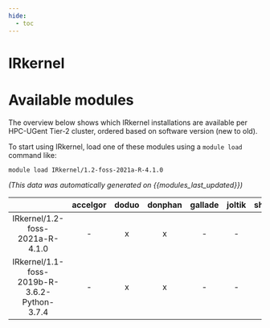 ```yaml
---
hide:
  - toc
---
```


IRkernel
========

# Available modules


The overview below shows which IRkernel installations are available per HPC-UGent Tier-2 cluster, ordered based on software version (new to old).

To start using IRkernel, load one of these modules using a `module load` command like:

```shell
module load IRkernel/1.2-foss-2021a-R-4.1.0
```

*(This data was automatically generated on {{modules_last_updated}})*  

| |accelgor|doduo|donphan|gallade|joltik|shinx|skitty|
| :---: | :---: | :---: | :---: | :---: | :---: | :---: | :---: |
|IRkernel/1.2-foss-2021a-R-4.1.0|-|x|x|-|-|-|-|
|IRkernel/1.1-foss-2019b-R-3.6.2-Python-3.7.4|-|x|x|-|-|-|-|
